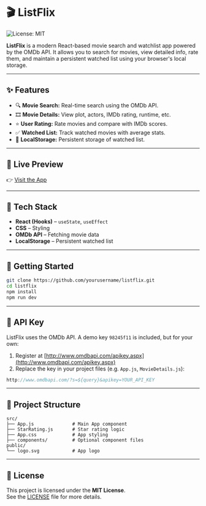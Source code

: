 # 🎬 ListFlix

![License: MIT](https://img.shields.io/badge/License-MIT-green.svg)

**ListFlix** is a modern React-based movie search and watchlist app powered by the OMDb API. It allows you to search for movies, view detailed info, rate them, and maintain a persistent watched list using your browser's local storage.

---

## ✨ Features

- 🔍 **Movie Search:** Real-time search using the OMDb API.
- 🎞️ **Movie Details:** View plot, actors, IMDb rating, runtime, etc.
- ⭐ **User Rating:** Rate movies and compare with IMDb scores.
- ✅ **Watched List:** Track watched movies with average stats.
- 💾 **LocalStorage:** Persistent storage of watched list.

---

## 📸 Live Preview

👉 [Visit the App](https://listflix-theta.vercel.app/)

---

## 🔧 Tech Stack

- **React (Hooks)** – `useState`, `useEffect`
- **CSS** – Styling
- **OMDb API** – Fetching movie data
- **LocalStorage** – Persistent watched list

---

## 🚀 Getting Started

```bash
git clone https://github.com/yourusername/listflix.git
cd listflix
npm install
npm run dev
```
---

## 🔑 API Key

ListFlix uses the OMDb API. A demo key `98245f11` is included, but for your own:

1. Register at [http://www.omdbapi.com/apikey.aspx](http://www.omdbapi.com/apikey.aspx)
2. Replace the key in your project files (e.g. `App.js`, `MovieDetails.js`):

```js
http://www.omdbapi.com/?s=${query}&apikey=YOUR_API_KEY
```

---

## 📁 Project Structure

```
src/
├── App.js              # Main App component
├── StarRating.js       # Star rating logic
├── App.css             # App styling
├── components/         # Optional component files
public/
└── logo.svg            # App logo
```

---

## 📄 License

This project is licensed under the **MIT License**.  
See the [LICENSE](./LICENSE) file for more details.

